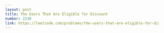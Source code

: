 ```yaml
---
layout: post
title: The Users That Are Eligible for Discount
number: 2230
link: https://leetcode.com/problems/the-users-that-are-eligible-for-discount
---
```

